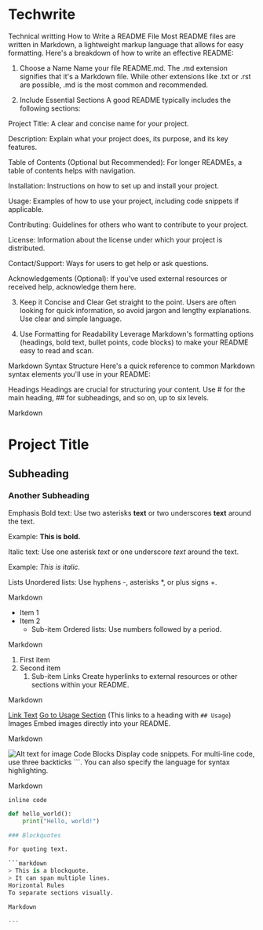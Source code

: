# Techwrite
Technical writting
How to Write a README File
Most README files are written in Markdown, a lightweight markup language that allows for easy formatting. Here's a breakdown of how to write an effective README:

1. Choose a Name
Name your file README.md. The .md extension signifies that it's a Markdown file. While other extensions like .txt or .rst are possible, .md is the most common and recommended.

2. Include Essential Sections
A good README typically includes the following sections:

Project Title: A clear and concise name for your project.

Description: Explain what your project does, its purpose, and its key features.

Table of Contents (Optional but Recommended): For longer READMEs, a table of contents helps with navigation.

Installation: Instructions on how to set up and install your project.

Usage: Examples of how to use your project, including code snippets if applicable.

Contributing: Guidelines for others who want to contribute to your project.

License: Information about the license under which your project is distributed.

Contact/Support: Ways for users to get help or ask questions.

Acknowledgements (Optional): If you've used external resources or received help, acknowledge them here.

3. Keep it Concise and Clear
Get straight to the point. Users are often looking for quick information, so avoid jargon and lengthy explanations. Use clear and simple language.

4. Use Formatting for Readability
Leverage Markdown's formatting options (headings, bold text, bullet points, code blocks) to make your README easy to read and scan.

Markdown Syntax Structure
Here's a quick reference to common Markdown syntax elements you'll use in your README:

Headings
Headings are crucial for structuring your content. Use # for the main heading, ## for subheadings, and so on, up to six levels.

Markdown

# Project Title
## Subheading
### Another Subheading
Emphasis
Bold text: Use two asterisks **text** or two underscores __text__ around the text.

Example: **This is bold.**

Italic text: Use one asterisk *text* or one underscore _text_ around the text.

Example: *This is italic.*

Lists
Unordered lists: Use hyphens -, asterisks *, or plus signs +.

Markdown

- Item 1
- Item 2
    - Sub-item
Ordered lists: Use numbers followed by a period.

Markdown

1. First item
2. Second item
    1. Sub-item
Links
Create hyperlinks to external resources or other sections within your README.

Markdown

[Link Text](URL)
[Go to Usage Section](#usage)  (This links to a heading with `## Usage`)
Images
Embed images directly into your README.

Markdown

![Alt text for image](image_url_or_path)
Code Blocks
Display code snippets. For multi-line code, use three backticks ```. You can also specify the language for syntax highlighting.

Markdown

`inline code`

```python
def hello_world():
    print("Hello, world!")

### Blockquotes

For quoting text.

```markdown
> This is a blockquote.
> It can span multiple lines.
Horizontal Rules
To separate sections visually.

Markdown

---
